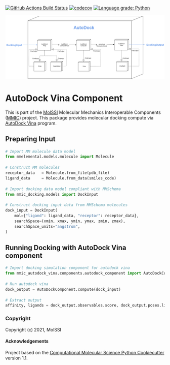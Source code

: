 [//]: # (Badges)
[![GitHub Actions Build Status](https://github.com/MolSSI/mmic_autodock_vina/workflows/CI/badge.svg)](https://github.com/MolSSI/mmic_autodock_vina/actions?query=workflow%3ACI)
[![codecov](https://codecov.io/gh/MolSSI/mmic_autodock_vina/branch/master/graph/badge.svg)](https://codecov.io/gh/MolSSI/mmic_autodock_vina/branch/master)
[![Language grade: Python](https://img.shields.io/lgtm/grade/python/g/MolSSI/mmic_autodock_vina.svg?logo=lgtm&logoWidth=18)](https://lgtm.com/projects/g/MolSSI/mmic_mda/context:python)

<p align="center">
<img src="mmic_autodock_vina/data/imgs/autodock.png">
</p>

# AutoDock Vina Component
This is part of the [MolSSI](http://molssi.org) Molecular Mechanics Interoperable Components ([MMIC](https://github.com/MolSSI/mmic)) project. This package provides molecular docking compute via [AutoDock Vina](http://vina.scripps.edu) program.

## Preparing Input

```python
# Import MM molecule data model
from mmelemental.models.molecule import Molecule

# Construct MM molecules
receptor_data   = Molecule.from_file(pdb_file)
ligand_data     = Molecule.from_data(smiles_code)

# Import docking data model compliant with MMSchema
from mmic_docking.models import DockInput

# Construct docking input data from MMSchema molecules
dock_input = DockInput(
    mol={"ligand": ligand_data, "receptor": receptor_data},
    searchSpace=(xmin, xmax, ymin, ymax, zmin, zmax),
    searchSpace_units="angstrom",
)
```

## Running Docking with AutoDock Vina component

```python
# Import docking simulation component for autodock vina
from mmic_autodock_vina.components.autodock_component import AutoDockComponent

# Run autodock vina
dock_output = AutoDockComponent.compute(dock_input)

# Extract output
affinity, ligands = dock_output.observables.score, dock_output.poses.ligand
```

### Copyright

Copyright (c) 2021, MolSSI


#### Acknowledgements

Project based on the
[Computational Molecular Science Python Cookiecutter](https://github.com/molssi/cookiecutter-cms) version 1.1.
